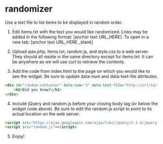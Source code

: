 # randomizer
Use a text file to list items to be displayed in random order.

1) Edit items.txt with the text you would like randomized. Links may be added in the following format: [anchor text URL_HERE]. To open in a new tab: [anchor text URL_HERE _blank]

2) Upload ajax.php, items.txt, random.js, and style.css to a web server. They should all reside in the same directory except for items.txt. It can be anywhere as we will use curl to retrieve the contents.

3) Add the code from index.html to the page on which you would like to see the widget. Be sure to update data-num and data-text-file attributes.
```html
<div id="random-container" data-num="3" data-text-file="http://url/to/items.txt">
	<h2>Did you know?</h2>
</div>
```
4) Include jQuery and random.js before your closing body tag (or below the widget code above). Be sure to edit the random.js script to point to its actual location on the web server.
```html
<script src="https://ajax.googleapis.com/ajax/libs/jquery/2.1.4/jquery.min.js"></script>
<script src="random.js"></script>
```
5) Enjoy!
